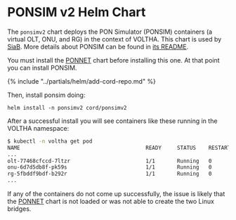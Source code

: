 # PONSIM v2 Helm Chart

The `ponsimv2` chart deploys the PON Simulator (PONSIM) containers (a virtual OLT, ONU, and RG) in the context of VOLTHA.
This chart is used by [SiaB](../profiles/seba/siab.md).
More details about PONSIM can be found in [its README](https://github.com/opencord/voltha/blob/master/ponsim/v2/README.md).

You must install the [PONNET](ponnet.md) chart before installing this one.
At that point you can install PONSIM.

{% include "../partials/helm/add-cord-repo.md" %}

Then, install ponsim doing:

```shell
helm install -n ponsimv2 cord/ponsimv2
```

After a successful install you will see containers like these running in the
VOLTHA namespace:

```bash
$ kubectl -n voltha get pod
NAME                                        READY     STATUS    RESTARTS   AGE
...
olt-77468cfccd-7ltzr                        1/1       Running   0          10m
onu-6d7d5db8f-pk59s                         1/1       Running   0          10m
rg-5fbddf9bdf-b292r                         1/1       Running   0          10m
...
```

If any of the containers do not come up successfully, the issue is likely
that the [PONNET](ponnet.md) chart is not loaded or was not able to create
the two Linux bridges.
